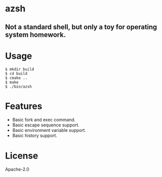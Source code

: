 azsh
====

Not a standard shell, but only a toy for operating system homework.
-------------------------------------------------------------------

# Usage

```
$ mkdir build
$ cd build
$ cmake ..
$ make
$ ./bin/azsh
```

# Features

- Basic fork and exec command.
- Basic escape sequence support.
- Basic environment variable support.
- Basic history support.

# License

Apache-2.0
